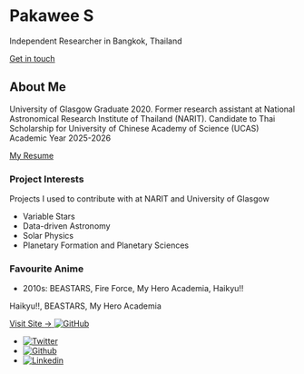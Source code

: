 
<div class="header__text-box row">
    <div class="header__text">
        <h1 class="heading-primary">
        <!-- Replace the following name with your name -->
        <span>Pakawee S</span>
        </h1>
        <!-- Put a small paragraph about yourself -->
        <p>Independent Researcher in Bangkok, Thailand</p>
        <a href="#contact" class="btn btn--pink">Get in touch</a>
    </div>
</div>
  <section class="about" id="about">
    <div class="row">
        <h2>About Me</h2>
        <div class="about__content">
            <div class="about__text">
                <!-- Replace the below paragraph with info about yourself -->
                <p>
                University of Glasgow Graduate 2020. Former research assistant at National Astronomical Research Institute of Thailand (NARIT).
                Candidate to Thai Scholarship for University of Chinese Academy of Science (UCAS) Academic Year 2025-2026
                </p>
                <!-- Provide a link to your resume -->
                <a href="#" class="btn">My Resume</a>
            </div>
<div class="work__box">
    <div class="work__text">
    <h3>Project Interests</h3>
    <p>
        Projects I used to contribute with at NARIT and University of Glasgow
    </p>
    <ul class="work__list">
        <li>Variable Stars</li>
        <li>Data-driven Astronomy</li>
        <li>Solar Physics</li>
        <li>Planetary Formation and Planetary Sciences</li>
    </ul>
    <h3>Favourite Anime</h3>
    <ul class="anime">
        <li>2010s: BEASTARS, Fire Force, My Hero Academia, Haikyu!!</li>
    </ul>
    <p> Haikyu!!, BEASTARS, My Hero Academia</p>
    </div>
    
</div>
  <div class="work__links">
        <a href="#" class="link__text">
        Visit Site <span>&rarr;</span>
        </a> 
        <a href="https://github.com/nisarhassan12/portfolio" target="_blank">
        <img src="./images/github.svg" class="work__code" alt="GitHub">
        </a>
  </div>
   </div>
<footer role="contentinfo" class="footer">
    <div class="row">
        <!-- Update the links to point to your accounts -->
        <ul class="footer__social-links">
            <li class="footer__social-link-item">
                <a href="https://twitter.com/PakaweeSTK/">
                    <img src="./images/twitter.svg" class="footer__social-image" alt="Twitter">
                </a>
            </li>
            <li class="footer__social-link-item">
                <a href="https://github.com/Pakawee/">
                    <img src="./images/github.svg" class="footer__social-image" alt="Github">
                </a>
            </li>
            <li class="footer__social-link-item">
                <a href=https://www.linkedin.com/in/nisar-hassan-naqvi-413466199/">
                    <img src="./images/linkedin.svg" class="footer__social-image" alt="Linkedin">
                </a>
            </li>
        </ul>


</footer>
</div>
